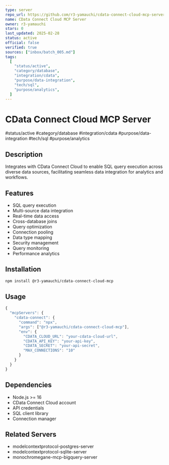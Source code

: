 ```yaml
---
type: server
repo_url: https://github.com/r3-yamauchi/cdata-connect-cloud-mcp-server
name: CData Connect Cloud MCP Server
owner: r3-yamauchi
stars: 0
last_updated: 2025-02-28
status: active
official: false
verified: true
sources: ["inbox/batch_005.md"]
tags:
  [
    "status/active",
    "category/database",
    "integration/cdata",
    "purpose/data-integration",
    "tech/sql",
    "purpose/analytics",
  ]
---
```


# CData Connect Cloud MCP Server

#status/active #category/database #integration/cdata #purpose/data-integration #tech/sql #purpose/analytics

## Description

Integrates with CData Connect Cloud to enable SQL query execution across diverse data sources, facilitating seamless data integration for analytics and workflows.

## Features

- SQL query execution
- Multi-source data integration
- Real-time data access
- Cross-database joins
- Query optimization
- Connection pooling
- Data type mapping
- Security management
- Query monitoring
- Performance analytics

## Installation

```bash
npm install @r3-yamauchi/cdata-connect-cloud-mcp
```

## Usage

```javascript
{
  "mcpServers": {
    "cdata-connect": {
      "command": "npx",
      "args": ["@r3-yamauchi/cdata-connect-cloud-mcp"],
      "env": {
        "CDATA_CLOUD_URL": "your-cdata-cloud-url",
        "CDATA_API_KEY": "your-api-key",
        "CDATA_SECRET": "your-api-secret",
        "MAX_CONNECTIONS": "10"
      }
    }
  }
}
```

## Dependencies

- Node.js >= 16
- CData Connect Cloud account
- API credentials
- SQL client library
- Connection manager

## Related Servers

- modelcontextprotocol-postgres-server
- modelcontextprotocol-sqlite-server
- monochromegane-mcp-bigquery-server
